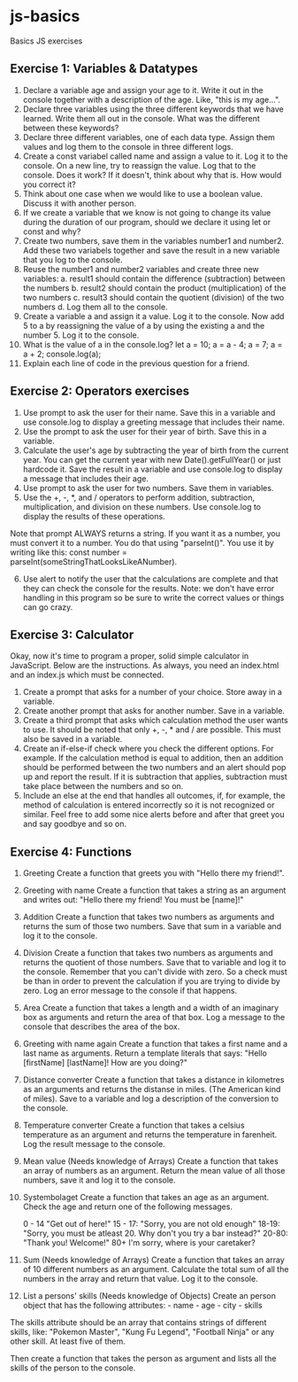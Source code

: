 # js-basics

Basics JS exercises

## Exercise 1: Variables & Datatypes

1. Declare a variable age and assign your age to it. Write it out in the console together with a description of the age. Like, "this is my age...".
2. Declare three variables using the three different keywords that we have learned. Write them all out in the console. What was the different between these keywords?
3. Declare three different variables, one of each data type. Assign them values and log them to the console in three different logs.
4. Create a const variabel called name and assign a value to it. Log it to the console. On a new line, try to reassign the value. Log that to the console. Does it work? If it doesn't, think about why that is. How would you correct it?
5. Think about one case when we would like to use a boolean value. Discuss it with another person.
6. If we create a variable that we know is not going to change its value during the duration of our program, should we declare it using let or const and why?
7. Create two numbers, save them in the variables number1 and number2. Add these two variabels together and save the result in a new variable that you log to the console.
8. Reuse the number1 and number2 variables and create three new variables:
   a. result1 should contain the difference (subtraction) between the numbers
   b. result2 should contain the product (multiplication) of the two numbers
   c. result3 should contain the quotient (division) of the two numbers
   d. Log them all to the console.
9. Create a variable a and assign it a value. Log it to the console. Now add 5 to a by reassigning the value of a by using the existing a and the number 5. Log it to the console.
10. What is the value of a in the console.log?
    let a = 10;
    a = a - 4;
    a = 7;
    a = a + 2;
    console.log(a);
11. Explain each line of code in the previous question for a friend.

## Exercise 2: Operators exercises

1. Use prompt to ask the user for their name. Save this in a variable and use console.log to display a greeting message that includes their name.
2. Use the prompt to ask the user for their year of birth. Save this in a variable.
3. Calculate the user's age by subtracting the year of birth from the current year. You can get the current year with new Date().getFullYear() or just hardcode it. Save the result in a variable and use console.log to display a message that includes their age.
4. Use prompt to ask the user for two numbers. Save them in variables.
5. Use the +, -, \*, and / operators to perform addition, subtraction, multiplication, and division on these numbers. Use console.log to display the results of these operations.

Note that prompt ALWAYS returns a string. If you want it as a number, you must convert it to a number. You do that using "parseInt()". You use it by writing like this: const number = parseInt(someStringThatLooksLikeANumber).

6. Use alert to notify the user that the calculations are complete and that they can check the console for the results.
   Note: we don't have error handling in this program so be sure to write the correct values or things can go crazy.

## Exercise 3: Calculator

Okay, now it's time to program a proper, solid simple calculator in JavaScript. Below are the instructions. As always, you need an index.html and an index.js which must be connected.

1. Create a prompt that asks for a number of your choice. Store away in a variable.
2. Create another prompt that asks for another number. Save in a variable.
3. Create a third prompt that asks which calculation method the user wants to use. It should be noted that only +, -, \* and / are possible. This must also be saved in a variable.
4. Create an if-else-if check where you check the different options. For example. If the calculation method is equal to addition, then an addition should be performed between the two numbers and an alert should pop up and report the result. If it is subtraction that applies, subtraction must take place between the numbers and so on.
5. Include an else at the end that handles all outcomes, if, for example, the method of calculation is entered incorrectly so it is not recognized or similar.
   Feel free to add some nice alerts before and after that greet you and say goodbye and so on.
   ​

## Exercise 4: Functions

1. Greeting
   Create a function that greets you with "Hello there my friend!".

2. Greeting with name
   Create a function that takes a string as an argument and writes out: "Hello there my friend! You must be [name]!"

3. Addition
   Create a function that takes two numbers as arguments and returns the sum of those two numbers. Save that sum in a variable and log it to the console.

4. Division
   Create a function that takes two numbers as arguments and returns the quotient of those numbers. Save that to variable and log it to the console. Remember that you can't divide with zero. So a check must be than in order to prevent the calculation if you are trying to divide by zero. Log an error message to the console if that happens.

5. Area
   Create a function that takes a length and a width of an imaginary box as arguments and return the area of that box. Log a message to the console that describes the area of the box.

6. Greeting with name again
   Create a function that takes a first name and a last name as arguments. Return a template literals that says: "Hello [firstName] [lastName]! How are you doing?"

7. Distance converter
   Create a function that takes a distance in kilometres as an arguments and returns the distanse in miles. (The American kind of miles). Save to a variable and log a description of the conversion to the console.

8. Temperature converter
   Create a function that takes a celsius temperature as an argument and returns the temperature in farenheit. Log the result message to the console.

9. Mean value (Needs knowledge of Arrays)
   Create a function that takes an array of numbers as an argument. Return the mean value of all those numbers, save it and log it to the console.

10. Systembolaget
    Create a function that takes an age as an argument. Check the age and return one of the following messages.

    0 - 14 "Get out of here!"
    15 - 17: "Sorry, you are not old enough"
    18-19: "Sorry, you must be atleast 20. Why don't you try a bar instead?"
    20-80: "Thank you! Welcome!"
    80+ I'm sorry, where is your caretaker?

11. Sum (Needs knowledge of Arrays)
    Create a function that takes an array of 10 different numbers as an argument. Calculate the total sum of all the numbers in the array and return that value. Log it to the console.

12. List a persons' skills (Needs knowledge of Objects)
    Create an person object that has the following attributes: - name - age - city - skills

The skills attribute should be an array that contains strings of different skills, like: "Pokemon Master", "Kung Fu Legend", "Football Ninja" or any other skill. At least five of them.

Then create a function that takes the person as argument and lists all the skills of the person to the console.
